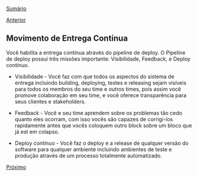 [Sumário](https://github.com/lucasfantacuci/DevOpsRevelado/blob/master/README.md)


[Anterior](https://github.com/lucasfantacuci/DevOpsRevelado/blob/master/CHAPTER01/1-1-LEANMOVEMENT.md)


## Movimento de Entrega Contínua


Você habilita a entrega contínua através do pipeline de deploy. O Pipeline de deploy possui três missões importante: Visibilidade, Feedback, e Deploy contínuo.


- Visibilidade - Você faz com que todos os aspectos do sistema de entrega incluindo building, deploying, testes e releasing sejam visíveis para todos os membros do seu time e outros times, pois assim você promove colaboração em seu time, e você oferece transparência para seus clientes e stakeholders.


- Feedback - Você e seu time aprendem sobre os problemas tão cedo quanto eles ocorram, com isso vocês são capazes de corrigí-los rapidamente antes que vocês coloquem outro block sobre um bloco que já est em colapso.


- Deploy contínuo - Você faz o deploy e a release de qualquer versão do software para qualquer ambiente incluindo ambientes de teste e produção através de um processo totalmente automatizado.


[Próximo](https://github.com/lucasfantacuci/DevOpsRevelado/blob/master/CHAPTER01/1-3-TOYOTAIMPROVEMENTKATA.md)
